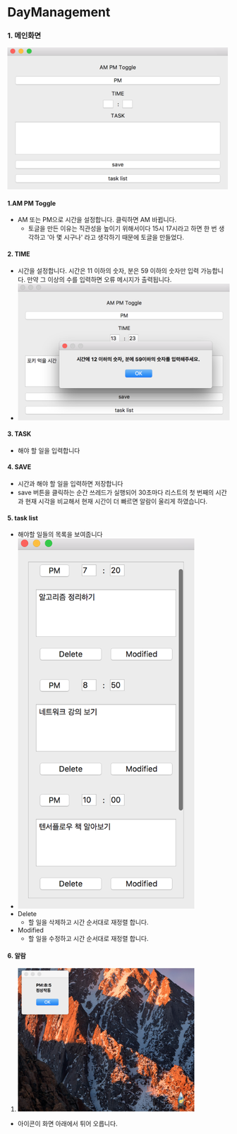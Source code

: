 
# DayManagement

### 1. 메인화면
<img src="./image/main.png" width="500">

#### 1.AM PM Toggle
- AM 또는 PM으로 시간을 설정합니다. 클릭하면 AM 바뀝니다.
	- 토글을 만든 이유는 직관성을 높이기 위해서이다 15시 17시라고 하면 한 번 생각하고 '아 몇 시구나' 라고 생각하기 때문에 토글을 만들었다. 

#### 2. TIME
- 시간을 설정합니다. 시간은 11 이하의 숫자, 분은 59 이하의 숫자만 입력 가능합니다. 만약 그 이상의 수를 입력하면 오류 메시지가 출력됩니다.
- <img src="./image/time_input_error.png" width="500">

#### 3. TASK
- 해야 할 일을 입력합니다 

#### 4. SAVE
- 시간과 해야 할 일을 입력하면 저장합니다
- save 버튼을 클릭하는 순간 쓰레드가 실행되어 30초마다 리스트의 첫 번째의 시간과 현재 시각을 비교해서 현재 시간이 더 빠르면 알람이 울리게 하였습니다.

#### 5. task list
- 해야할 일들의 목록을 보여줍니다
- <img src="./image/tasklist.png" width="400">
- Delete
	- 할 일을 삭제하고 시간 순서대로 재정렬 합니다.
- Modified
	- 할 일을 수정하고 시간 순서대로 재정렬 합니다.

#### 6. 알람

1. <img src="./image/complete.png" width="400">
- 아이콘이 화면 아래에서 튀어 오릅니다.

 
